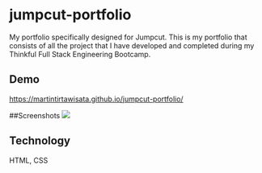 # jumpcut-portfolio
My portfolio specifically designed for Jumpcut. This is my portfolio that consists of all the project that I have developed and completed during my Thinkful Full Stack Engineering Bootcamp.

## Demo
https://martintirtawisata.github.io/jumpcut-portfolio/

##Screenshots
![](img/registerpage.png)

## Technology
HTML, CSS
